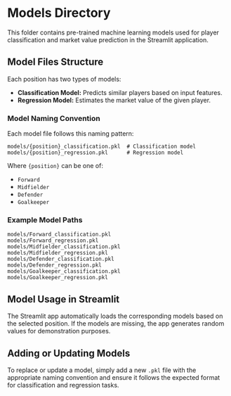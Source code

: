 # Models Directory

This folder contains pre-trained machine learning models used for player classification and market value prediction in the Streamlit application.

## Model Files Structure
Each position has two types of models:
- **Classification Model:** Predicts similar players based on input features.
- **Regression Model:** Estimates the market value of the given player.

### **Model Naming Convention**
Each model file follows this naming pattern:
```
models/{position}_classification.pkl  # Classification model
models/{position}_regression.pkl      # Regression model
```
Where `{position}` can be one of:
- `Forward`
- `Midfielder`
- `Defender`
- `Goalkeeper`

### **Example Model Paths**
```
models/Forward_classification.pkl
models/Forward_regression.pkl
models/Midfielder_classification.pkl
models/Midfielder_regression.pkl
models/Defender_classification.pkl
models/Defender_regression.pkl
models/Goalkeeper_classification.pkl
models/Goalkeeper_regression.pkl
```

## Model Usage in Streamlit
The Streamlit app automatically loads the corresponding models based on the selected position. If the models are missing, the app generates random values for demonstration purposes.

## Adding or Updating Models
To replace or update a model, simply add a new `.pkl` file with the appropriate naming convention and ensure it follows the expected format for classification and regression tasks.


